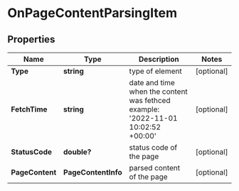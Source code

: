 # OnPageContentParsingItem


## Properties

| Name | Type | Description | Notes |
|------------ | ------------- | ------------- | -------------|
**Type** | **string** | type of element |[optional]|
**FetchTime** | **string** | date and time when the content was fethced<br>example:<br>'2022-11-01 10:02:52 +00:00' |[optional]|
**StatusCode** | **double?** | status code of the page |[optional]|
**PageContent** | **PageContentInfo** | parsed content of the page |[optional]|